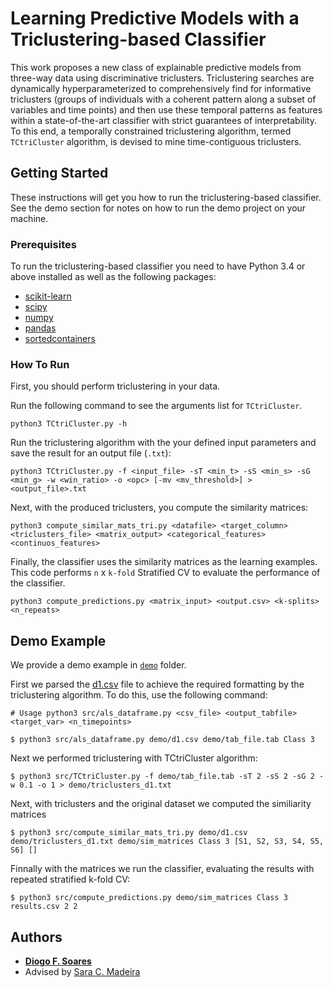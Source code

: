 # Learning Predictive Models with a Triclustering-based Classifier

This work proposes a new class of explainable predictive models from three-way data using discriminative triclusters. Triclustering searches are dynamically hyperparameterized to comprehensively find for informative triclusters (groups of individuals with a coherent pattern along a subset of variables and time points) and then use these temporal patterns as features within a state-of-the-art classifier with strict guarantees of interpretability. To this end, a temporally constrained triclustering algorithm, termed `TCtriCluster` algorithm, is devised to mine time-contiguous triclusters.

## Getting Started

These instructions will get you how to run the triclustering-based classifier. See the demo section for notes on how to run the demo project on your machine.

### Prerequisites

To run the triclustering-based classifier you need to have Python 3.4 or above installed as well as the following packages:
* [scikit-learn](https://scikit-learn.org/stable/install.html)
* [scipy](https://scipy.org/install.html)
* [numpy](https://numpy.org/install/)
* [pandas](https://pandas.pydata.org/getting_started.html)
* [sortedcontainers](http://www.grantjenks.com/docs/sortedcontainers/#quickstart)


### How To Run

First, you should perform triclustering in your data. 

Run the following command to see the arguments list for `TCtriCluster`.

```
python3 TCtriCluster.py -h
```

Run the triclustering algorithm  with the your defined input parameters and save the result for an output file (`.txt`):

```
python3 TCtriCluster.py -f <input_file> -sT <min_t> -sS <min_s> -sG <min_g> -w <win_ratio> -o <opc> [-mv <mv_threshold>] > <output_file>.txt
```

Next, with the produced triclusters, you compute the similarity matrices:

```
python3 compute_similar_mats_tri.py <datafile> <target_column> <triclusters_file> <matrix_output> <categorical_features> <continuos_features>
```

Finally, the classifier uses the similarity matrices as the learning examples. This code performs `n` x `k-fold` Stratified CV to evaluate the performance of the classifier.

```
python3 compute_predictions.py <matrix_input> <output.csv> <k-splits> <n_repeats>
```

## Demo Example

We provide a demo example in [`demo`](/demo) folder.

First we parsed the [d1.csv](/demo/d1.csv) file to achieve the required formatting by the triclustering algorithm. To do this, use the following command:

```
# Usage python3 src/als_dataframe.py <csv_file> <output_tabfile> <target_var> <n_timepoints>

$ python3 src/als_dataframe.py demo/d1.csv demo/tab_file.tab Class 3
```

Next we performed triclustering with TCtriCluster algorithm:

```
$ python3 src/TCtriCluster.py -f demo/tab_file.tab -sT 2 -sS 2 -sG 2 -w 0.1 -o 1 > demo/triclusters_d1.txt
```

Next, with triclusters and the original dataset we computed the similiarity matrices

```
$ python3 src/compute_similar_mats_tri.py demo/d1.csv demo/triclusters_d1.txt demo/sim_matrices Class 3 [S1, S2, S3, S4, S5, S6] []
```

Finnally with the matrices we run the classifier, evaluating the results with repeated stratified k-fold CV:

```
$ python3 src/compute_predictions.py demo/sim_matrices Class 3 results.csv 2 2
```


## Authors

* [**Diogo F. Soares**](https://web.lasige.di.fc.ul.pt/~dfsoares/) 
* Advised by [Sara C. Madeira](https://saracmadeira.wordpress.com)


